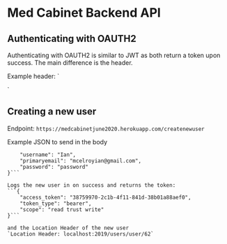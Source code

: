 Med Cabinet Backend API
=======================

Authenticating with OAUTH2
--------------------------

Authenticating with OAUTH2 is similar to JWT as both return a token upon success.
The main difference is the header. 

Example header:
`

`


Creating a new user
-------------------

Endpoint: `https://medcabinetjune2020.herokuapp.com/createnewuser`

Example JSON to send in the body
```{
    "username": "Ian",
    "primaryemail": "mcelroyian@gmail.com",
    "password": "password"
}```

Logs the new user in on success and returns the token:
```{
    "access_token": "38759970-2c1b-4f11-841d-38b01a88aef0",
    "token_type": "bearer",
    "scope": "read trust write"
}```

and the Location Header of the new user
`Location Header: localhost:2019/users/user/62`
